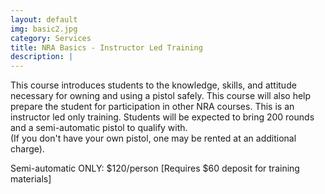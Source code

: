 ```yaml
---
layout: default
img: basic2.jpg
category: Services
title: NRA Basics - Instructor Led Training
description: |
---
```

This course introduces students to the knowledge, skills, and attitude necessary for owning and using a pistol safely. This course will also help prepare the student for participation in other NRA courses. This is an instructor led only training. 
Students will be expected to bring 200 rounds and a semi-automatic pistol to qualify with.    
(If you don't have your own pistol, one may be rented at an additional charge).  

     
Semi-automatic ONLY: $120/person [Requires $60 deposit for training materials]